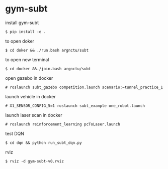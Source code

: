 # gym-subt

install gym-subt
```
$ pip install -e .
```

to open doker
```
$ cd doker && ./run.bash argnctu/subt
```

to open new terminal
```
$ cd docker &&./join.bash argnctu/subt
```

open gazebo in docker
```
# roslaunch subt_gazebo competition.launch scenario:=tunnel_practice_1
```

launch vehicle in docker
```
# X1_SENSOR_CONFIG_5=1 roslaunch subt_example one_robot.launch
```

launch laser scan in docker
```
# roslaunch reinforcement_learning pcToLaser.launch
```

test DQN
```
$ cd dqn && python run_subt_dqn.py
```

rviz
```
$ rviz -d gym-subt-v0.rviz
```
